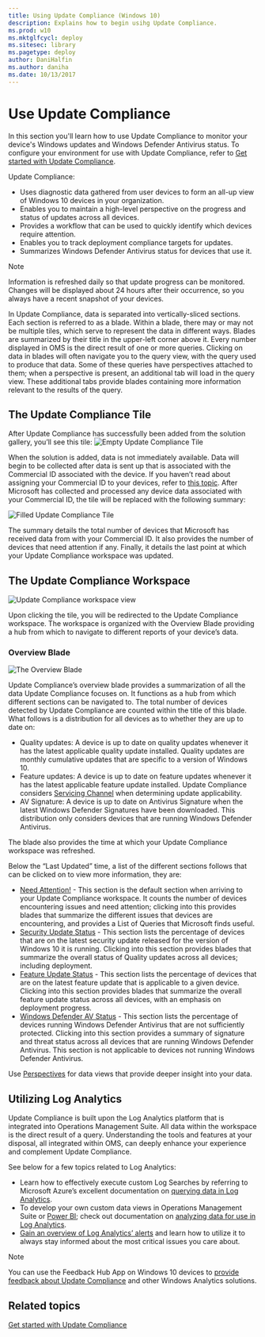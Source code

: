 ```yaml
---
title: Using Update Compliance (Windows 10)
description: Explains how to begin usihg Update Compliance.
ms.prod: w10
ms.mktglfcycl: deploy
ms.sitesec: library
ms.pagetype: deploy
author: DaniHalfin
ms.author: daniha
ms.date: 10/13/2017
---
```


# Use Update Compliance

In this section you'll learn how to use Update Compliance to monitor your device's Windows updates and Windows Defender Antivirus status. To configure your environment for use with Update Compliance, refer to [Get started with Update Compliance](update-compliance-get-started.md).


Update Compliance: 
- Uses diagnostic data gathered from user devices to form an all-up view of Windows 10 devices in your organization. 
- Enables you to maintain a high-level perspective on the progress and status of updates across all devices.
- Provides a workflow that can be used to quickly identify which devices require attention. 
- Enables you to track deployment compliance targets for updates.
- Summarizes Windows Defender Antivirus status for devices that use it.

>[!NOTE]
>Information is refreshed daily so that update progress can be monitored. Changes will be displayed about 24 hours after their occurrence, so you always have a recent snapshot of your devices.

In Update Compliance, data is separated into vertically-sliced sections. Each section is referred to as a blade. Within a blade, there may or may not be multiple tiles, which serve to represent the data in different ways. Blades are summarized by their title in the upper-left corner above it. Every number displayed in OMS is the direct result of one or more queries. Clicking on data in blades will often navigate you to the query view, with the query used to produce that data. Some of these queries have perspectives attached to them; when a perspective is present, an additional tab will load in the query view. These additional tabs provide blades containing more information relevant to the results of the query.

## The Update Compliance Tile

After Update Compliance has successfully been added from the solution gallery, you’ll see this tile:
![Empty Update Compliance Tile](images/uc-emptyworkspacetile.png)

When the solution is added, data is not immediately available. Data will begin to be collected after data is sent up that is associated with the Commercial ID associated with the device. If you haven’t read about assigning your Commercial ID to your devices, refer to [this topic](update-compliance-get-started.md#deploy-your-commercial-id-to-your-windows-10-devices). After Microsoft has collected and processed any device data associated with your Commercial ID, the tile will be replaced with the following summary:

![Filled Update Compliance Tile](images/uc-filledworkspacetile.png)

The summary details the total number of devices that Microsoft has received data from with your Commercial ID. It also provides the number of devices that need attention if any. Finally, it details the last point at which your Update Compliance workspace was updated. 

## The Update Compliance Workspace

![Update Compliance workspace view](images/uc-filledworkspaceview.png)

Upon clicking the tile, you will be redirected to the Update Compliance workspace. The workspace is organized with the Overview Blade providing a hub from which to navigate to different reports of your device’s data. 

### Overview Blade

![The Overview Blade](images/uc-overviewblade.png)

Update Compliance’s overview blade provides a summarization of all the data Update Compliance focuses on. It functions as a hub from which different sections can be navigated to. The total number of devices detected by Update Compliance are counted within the title of this blade. What follows is a distribution for all devices as to whether they are up to date on:
* Quality updates: A device is up to date on quality updates whenever it has the latest applicable quality update installed. Quality updates are monthly cumulative updates that are specific to a version of Windows 10.
* Feature updates: A device is up to date on feature updates whenever it has the latest applicable feature update installed. Update Compliance considers [Servicing Channel](waas-overview.md#servicing-channels) when determining update applicability. 
* AV Signature: A device is up to date on Antivirus Signature when the latest Windows Defender Signatures have been downloaded. This distribution only considers devices that are running Windows Defender Antivirus. 

The blade also provides the time at which your Update Compliance workspace was refreshed. 

Below the “Last Updated” time, a list of the different sections follows that can be clicked on to view more information, they are:
* [Need Attention!](update-compliance-need-attention.md) - This section is the default section when arriving to your Update Compliance workspace. It counts the number of devices encountering issues and need attention; clicking into this provides blades that summarize the different issues that devices are encountering, and provides a List of Queries that Microsoft finds useful.
* [Security Update Status](update-compliance-security-update-status.md) - This section lists the percentage of devices that are on the latest security update released for the version of Windows 10 it is running. Clicking into this section provides blades that summarize the overall status of Quality updates across all devices; including deployment. 
* [Feature Update Status](update-compliance-feature-update-status.md) - This section lists the percentage of devices that are on the latest feature update that is applicable to a given device. Clicking into this section provides blades that summarize the overall feature update status across all devices, with an emphasis on deployment progress. 
* [Windows Defender AV Status](update-compliance-wd-av-status.md) - This section lists the percentage of devices running Windows Defender Antivirus that are not sufficiently protected. Clicking into this section provides a summary of signature and threat status across all devices that are running Windows Defender Antivirus. This section is not applicable to devices not running Windows Defender Antivirus.  

Use [Perspectives](update-compliance-perspectives.md) for data views that provide deeper insight into your data.

## Utilizing Log Analytics

Update Compliance is built upon the Log Analytics platform that is integrated into Operations Management Suite. All data within the workspace is the direct result of a query. Understanding the tools and features at your disposal, all integrated within OMS, can deeply enhance your experience and complement Update Compliance. 

See below for a few topics related to Log Analytics: 
* Learn how to effectively execute custom Log Searches by referring to Microsoft Azure’s excellent documentation on [querying data in Log Analytics](https://docs.microsoft.com/azure/log-analytics/log-analytics-log-searches).
* To develop your own custom data views in Operations Management Suite or [Power BI](https://powerbi.microsoft.com/); check out documentation on [analyzing data for use in Log Analytics](https://docs.microsoft.com/azure/log-analytics/log-analytics-dashboards). 
* [Gain an overview of Log Analytics’ alerts](https://docs.microsoft.com/azure/log-analytics/log-analytics-alerts) and learn how to utilize it to always stay informed about the most critical issues you care about. 

>[!NOTE]
>You can use the Feedback Hub App on Windows 10 devices to [provide feedback about Update Compliance](feedback-hub://?referrer=itProDocs&tabid=2&contextid=797) and other Windows Analytics solutions. 

## Related topics

[Get started with Update Compliance](update-compliance-get-started.md)
